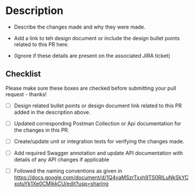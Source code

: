 # Description

* Describe the changes made and why they were made.
* Add a link to teh design document or include the design bullet points related to this PR here.

* (Ignore if these details are present on the associated JIRA ticket)

## Checklist

Please make sure these boxes are checked before submitting your pull request - thanks!

* [ ] Design related bullet points or design document link related to this PR added in the description above.

* [ ] Updated corresponding Postman Collection or Api documentation for the changes in this PR.

* [ ] Create/update unit or integration tests for verifying the changes made.

* [ ] Add required Swagger annotation and update API documentation with details of any API changes if applicable

* [ ] Followed the naming conventions as given in <https://docs.google.com/document/d/1Q4vaMSzrTxxh9TS0RILuNkSkYCxotuYk1Xe0CMIkkCU/edit?usp=sharing>
